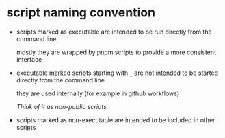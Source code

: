 # script naming convention

- scripts marked as executable are intended to be run directly from the command line

  mostly they are wrapped by pnpm scripts to provide a more consistent interface

- executable marked scripts starting with `_` are not intended to be started directly from the command line

  they are used internally (for example in github workflows)

  _Think of it as non-public scripts._

- scripts marked as non-executable are intended to be included in other scripts
